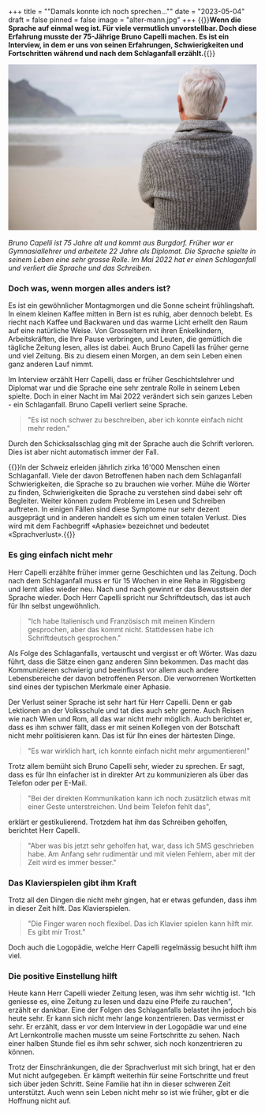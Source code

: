 +++
title = "\"Damals konnte ich noch sprechen...\""
date = "2023-05-04"
draft = false
pinned = false
image = "alter-mann.jpg"
+++
{{<lead>}}**Wenn die Sprache auf einmal weg ist. Für viele vermutlich unvorstellbar. Doch diese Erfahrung musste der 75-Jährige Bruno Capelli machen. Es ist ein Interview, in dem er uns von seinen Erfahrungen, Schwierigkeiten und Fortschritten während und nach dem Schlaganfall erzählt.**{{</lead>}}



![Alter Mann von hinten - Bilder und Stockfotos - iStock](alter-mann.jpg)

*Bruno Capelli ist 75 Jahre alt und kommt aus Burgdorf. Früher war er Gymnasiallehrer und arbeitete 22 Jahre als Diplomat. Die Sprache spielte in seinem Leben eine sehr grosse Rolle. Im Mai 2022 hat er einen Schlaganfall und verliert die Sprache und das Schreiben.*

### Doch was, wenn morgen alles anders ist?

Es ist ein gewöhnlicher Montagmorgen und die Sonne scheint frühlingshaft. In einem kleinen Kaffee mitten in Bern ist es ruhig, aber dennoch belebt. Es riecht nach Kaffee und Backwaren und das warme Licht erhellt den Raum auf eine natürliche Weise. Von Grosseltern mit ihren Enkelkindern, Arbeitskräften, die Ihre Pause verbringen, und Leuten, die gemütlich die tägliche Zeitung lesen, alles ist dabei. Auch Bruno Capelli las früher gerne und viel Zeitung. Bis zu diesem einen Morgen, an dem sein Leben einen ganz anderen Lauf nimmt.

Im Interview erzählt Herr Capelli, dass er früher Geschichtslehrer und Diplomat war und die Sprache eine sehr zentrale Rolle in seinem Leben spielte. Doch in einer Nacht im Mai 2022 verändert sich sein ganzes Leben - ein Schlaganfall. Bruno Capelli verliert seine Sprache.

> "Es ist noch schwer zu beschreiben, aber ich konnte einfach nicht mehr reden."

Durch den Schicksalsschlag ging mit der Sprache auch die Schrift verloren. Dies ist aber nicht automatisch immer der Fall.

{{<box>}}In der Schweiz erleiden jährlich zirka 16'000 Menschen einen Schlaganfall. Viele der davon Betroffenen haben nach dem Schlaganfall Schwierigkeiten, die Sprache so zu brauchen wie vorher. Mühe die Wörter zu finden, Schwierigkeiten die Sprache zu verstehen sind dabei sehr oft Begleiter. Weiter können zudem Probleme im Lesen und Schreiben auftreten. In einigen Fällen sind diese Symptome nur sehr dezent ausgeprägt und in anderen handelt es sich um einen totalen Verlust. Dies wird mit dem Fachbegriff «Aphasie» bezeichnet und bedeutet «Sprachverlust».{{</box>}}

### Es ging einfach nicht mehr

Herr Capelli erzählte früher immer gerne Geschichten und las Zeitung. Doch nach dem Schlaganfall muss er für 15 Wochen in eine Reha in Riggisberg und lernt alles wieder neu. Nach und nach gewinnt er das Bewusstsein der Sprache wieder. Doch Herr Capelli spricht nur Schriftdeutsch, das ist auch für Ihn selbst ungewöhnlich. 

> "Ich habe Italienisch und Französisch mit meinen Kindern gesprochen, aber das kommt nicht. Stattdessen habe ich Schriftdeutsch gesprochen."

Als Folge des Schlaganfalls, vertauscht und vergisst er oft Wörter. Was dazu führt, dass die Sätze einen ganz anderen Sinn bekommen. Das macht das Kommunizieren schwierig und beeinflusst vor allem auch andere Lebensbereiche der davon betroffenen Person. Die verworrenen Wortketten sind eines der typischen Merkmale einer Aphasie. 

Der Verlust seiner Sprache ist sehr hart für Herr Capelli. Denn er gab Lektionen an der Volksschule und tat dies auch sehr gerne. Auch Reisen wie nach Wien und Rom, all das war nicht mehr möglich. Auch berichtet er, dass es ihm schwer fällt, dass er mit seinen Kollegen von der Botschaft nicht mehr politisieren kann. Das ist für Ihn eines der härtesten Dinge. 

> "Es war wirklich hart, ich konnte einfach nicht mehr argumentieren!"

Trotz allem bemüht sich Bruno Capelli sehr, wieder zu sprechen. Er sagt, dass es für Ihn einfacher ist in direkter Art zu kommunizieren als über das Telefon oder per E-Mail. 

> "Bei der direkten Kommunikation kann ich noch zusätzlich etwas mit einer Geste unterstreichen. Und beim Telefon fehlt das",

erklärt er gestikulierend. Trotzdem hat ihm das Schreiben geholfen, berichtet Herr Capelli. 

> "Aber was bis jetzt sehr geholfen hat, war, dass ich SMS geschrieben habe. Am Anfang sehr rudimentär und mit vielen Fehlern, aber mit der Zeit wird es immer besser."

### Das Klavierspielen gibt ihm Kraft

Trotz all den Dingen die nicht mehr gingen, hat er etwas gefunden, dass ihm in dieser Zeit hilft. Das Klavierspielen. 

> "Die Finger waren noch flexibel. Das ich Klavier spielen kann hilft mir. Es gibt mir Trost."

Doch auch die Logopädie, welche Herr Capelli regelmässig besucht hilft ihm viel.

### Die positive Einstellung hilft

Heute kann Herr Capelli wieder Zeitung lesen, was ihm sehr wichtig ist. "Ich geniesse es, eine Zeitung zu lesen und dazu eine Pfeife zu rauchen", erzählt er dankbar. Eine der Folgen des Schlaganfalls belastet ihn jedoch bis heute sehr. Er kann sich nicht mehr lange konzentrieren. Das vermisst er sehr. Er erzählt, dass er vor dem Interview in der Logopädie war und eine Art Lernkontrolle machen musste um seine Fortschritte zu sehen. Nach einer halben Stunde fiel es ihm sehr schwer, sich noch konzentrieren zu können.

Trotz der Einschränkungen, die der Sprachverlust mit sich bringt, hat er den Mut nicht aufgegeben. Er kämpft weiterhin für seine Fortschritte und freut sich über jeden Schritt. Seine Familie hat ihn in dieser schweren Zeit unterstützt. Auch wenn sein Leben nicht mehr so ist wie früher, gibt er die Hoffnung nicht auf.